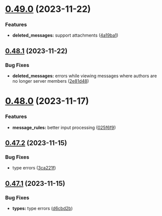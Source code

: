 # [0.49.0](https://github.com/onesoft-sudo/sudobot-dashboard/compare/v0.48.1...v0.49.0) (2023-11-22)


### Features

* **deleted_messages:** support attachments ([4a19ba1](https://github.com/onesoft-sudo/sudobot-dashboard/commit/4a19ba15f9ba068084060c49adaad48c9aca27d8))



## [0.48.1](https://github.com/onesoft-sudo/sudobot-dashboard/compare/v0.48.0...v0.48.1) (2023-11-22)


### Bug Fixes

* **deleted_messages:** errors while viewing messages where authors are no longer server members ([2e81d48](https://github.com/onesoft-sudo/sudobot-dashboard/commit/2e81d48784c05e4dcc6e5cf251c7804ef6e857e2))



# [0.48.0](https://github.com/onesoft-sudo/sudobot-dashboard/compare/v0.47.2...v0.48.0) (2023-11-17)


### Features

* **message_rules:** better input processing ([025f6f9](https://github.com/onesoft-sudo/sudobot-dashboard/commit/025f6f98f6e4e2367e8fbfc7a1301dcb51a5a6b4))



## [0.47.2](https://github.com/onesoft-sudo/sudobot-dashboard/compare/v0.47.1...v0.47.2) (2023-11-15)


### Bug Fixes

* type errors ([3ca221f](https://github.com/onesoft-sudo/sudobot-dashboard/commit/3ca221f5dcbc780761851d77b92be9fc58d3cbc0))



## [0.47.1](https://github.com/onesoft-sudo/sudobot-dashboard/compare/v0.47.0...v0.47.1) (2023-11-15)


### Bug Fixes

* **types:** type errors ([d6cbd2b](https://github.com/onesoft-sudo/sudobot-dashboard/commit/d6cbd2b5b9f67f9e0ba01d313554295d41fa3ba0))



